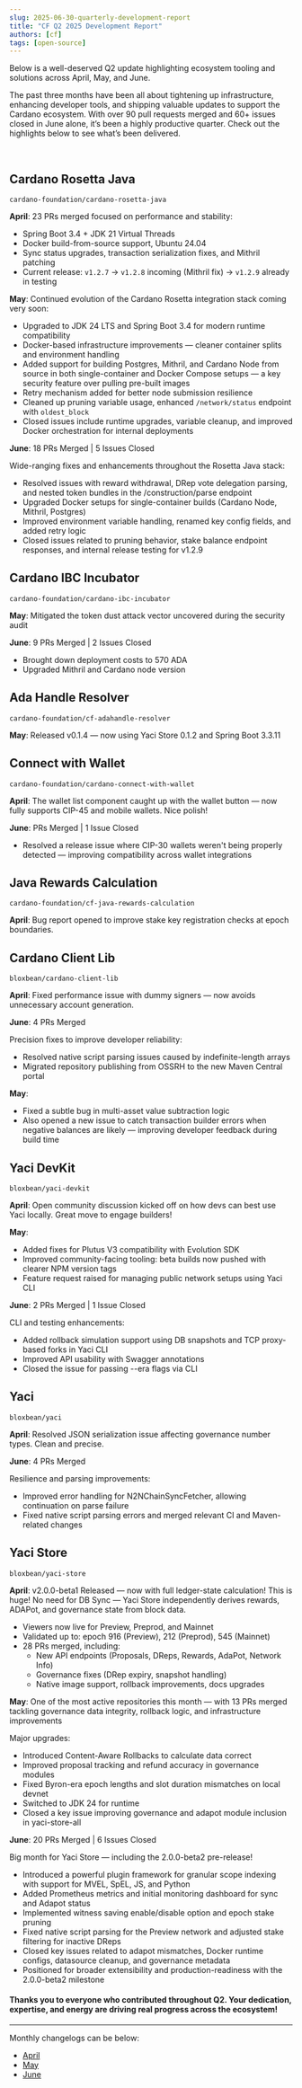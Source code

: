 ```yaml
---
slug: 2025-06-30-quarterly-development-report
title: "CF Q2 2025 Development Report"
authors: [cf]
tags: [open-source]
---
```


Below is a well-deserved Q2 update highlighting ecosystem tooling and solutions across April, May, and June.

The past three months have been all about tightening up infrastructure, enhancing developer tools, and shipping valuable updates to support the Cardano ecosystem. With over 90 pull requests merged and 60+ issues closed in June alone, it’s been a highly productive quarter. Check out the highlights below to see what’s been delivered.
<!-- truncate -->
<br />


## Cardano Rosetta Java

`cardano-foundation/cardano-rosetta-java`

**April**: 23 PRs merged focused on performance and stability:
- Spring Boot 3.4 + JDK 21 Virtual Threads
- Docker build-from-source support, Ubuntu 24.04
- Sync status upgrades, transaction serialization fixes, and Mithril patching
- Current release: `v1.2.7` → `v1.2.8` incoming (Mithril fix) → `v1.2.9` already in testing

**May**: Continued evolution of the Cardano Rosetta integration stack coming very soon:
- Upgraded to JDK 24 LTS and Spring Boot 3.4 for modern runtime compatibility
- Docker-based infrastructure improvements — cleaner container splits and environment handling
- Added support for building Postgres, Mithril, and Cardano Node from source in both single-container and Docker Compose setups — a key security feature over pulling pre-built images
- Retry mechanism added for better node submission resilience
- Cleaned up pruning variable usage, enhanced `/network/status` endpoint with `oldest_block`
- Closed issues include runtime upgrades, variable cleanup, and improved Docker orchestration for internal deployments

**June**: 18 PRs Merged | 5 Issues Closed

Wide-ranging fixes and enhancements throughout the Rosetta Java stack:
- Resolved issues with reward withdrawal, DRep vote delegation parsing, and nested token bundles in the /construction/parse endpoint
- Upgraded Docker setups for single-container builds (Cardano Node, Mithril, Postgres)
- Improved environment variable handling, renamed key config fields, and added retry logic
- Closed issues related to pruning behavior, stake balance endpoint responses, and internal release testing for v1.2.9


## Cardano IBC Incubator

`cardano-foundation/cardano-ibc-incubator`

**May**: Mitigated the token dust attack vector uncovered during the security audit

**June**: 9 PRs Merged | 2 Issues Closed
- Brought down deployment costs to 570 ADA
- Upgraded Mithril and Cardano node version


## Ada Handle Resolver

`cardano-foundation/cf-adahandle-resolver`

**May**: Released v0.1.4 — now using Yaci Store 0.1.2 and Spring Boot 3.3.11


## Connect with Wallet

`cardano-foundation/cardano-connect-with-wallet`

**April**: The wallet list component caught up with the wallet button — now fully supports CIP-45 and mobile wallets. Nice polish! 

**June**: PRs Merged | 1 Issue Closed
- Resolved a release issue where CIP-30 wallets weren't being properly detected — improving compatibility across wallet integrations


## Java Rewards Calculation

`cardano-foundation/cf-java-rewards-calculation`

**April**: Bug report opened to improve stake key registration checks at epoch boundaries. 


## Cardano Client Lib

`bloxbean/cardano-client-lib`

**April**: Fixed performance issue with dummy signers — now avoids unnecessary account generation.

**June**: 4 PRs Merged

Precision fixes to improve developer reliability:
- Resolved native script parsing issues caused by indefinite-length arrays
- Migrated repository publishing from OSSRH to the new Maven Central portal

**May**:
- Fixed a subtle bug in multi-asset value subtraction logic
- Also opened a new issue to catch transaction builder errors when negative balances are likely — improving developer feedback during build time


## Yaci DevKit

`bloxbean/yaci-devkit`

**April**: Open community discussion kicked off on how devs can best use Yaci locally. Great move to engage builders!

**May**:
- Added fixes for Plutus V3 compatibility with Evolution SDK
- Improved community-facing tooling: beta builds now pushed with clearer NPM version tags
- Feature request raised for managing public network setups using Yaci CLI

**June**: 2 PRs Merged | 1 Issue Closed

CLI and testing enhancements:
- Added rollback simulation support using DB snapshots and TCP proxy-based forks in Yaci CLI
- Improved API usability with Swagger annotations
- Closed the issue for passing --era flags via CLI


## Yaci

`bloxbean/yaci`

**April**: Resolved JSON serialization issue affecting governance number types. Clean and precise.

**June**: 4 PRs Merged

Resilience and parsing improvements:
- Improved error handling for N2NChainSyncFetcher, allowing continuation on parse failure
- Fixed native script parsing errors and merged relevant CI and Maven-related changes


## Yaci Store

`bloxbean/yaci-store`

**April**: v2.0.0-beta1 Released — now with full ledger-state calculation! This is huge!
No need for DB Sync — Yaci Store independently derives rewards, ADAPot, and governance state from block data.
- Viewers now live for Preview, Preprod, and Mainnet
- Validated up to: epoch 916 (Preview), 212 (Preprod), 545 (Mainnet)
- 28 PRs merged, including:
    - New API endpoints (Proposals, DReps, Rewards, AdaPot, Network Info)
    - Governance fixes (DRep expiry, snapshot handling)
    - Native image support, rollback improvements, docs upgrades

**May**: One of the most active repositories this month — with 13 PRs merged tackling governance data integrity, rollback logic, and infrastructure improvements

Major upgrades:
- Introduced Content-Aware Rollbacks to calculate data correct
- Improved proposal tracking and refund accuracy in governance modules
- Fixed Byron-era epoch lengths and slot duration mismatches on local devnet
- Switched to JDK 24 for runtime
- Closed a key issue improving governance and adapot module inclusion in yaci-store-all

**June**: 20 PRs Merged | 6 Issues Closed

Big month for Yaci Store — including the 2.0.0-beta2 pre-release!
- Introduced a powerful plugin framework for granular scope indexing with support for MVEL, SpEL, JS, and Python
- Added Prometheus metrics and initial monitoring dashboard for sync and Adapot status
- Implemented witness saving enable/disable option and epoch stake pruning
- Fixed native script parsing for the Preview network and adjusted stake filtering for inactive DReps
- Closed key issues related to adapot mismatches, Docker runtime configs, datasource cleanup, and governance metadata
- Positioned for broader extensibility and production-readiness with the 2.0.0-beta2 milestone


#### Thanks you to everyone who contributed throughout Q2. Your dedication, expertise, and energy are driving real progress across the ecosystem!

---
Monthly changelogs can be below:
- [April](https://github.com/cardano-foundation/ecosystem-updates/blob/main/github_digest_April_2025.md)
- [May](https://github.com/cardano-foundation/ecosystem-updates/blob/main/github_digest_May_2025.md)
- [June](https://github.com/cardano-foundation/ecosystem-updates/blob/main/github_digest_June_2025.md)
